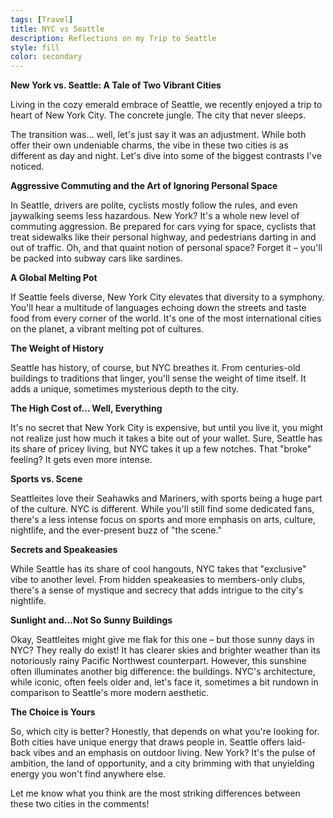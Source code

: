 ```yaml
---
tags: [Travel]
title: NYC vs Seattle
description: Reflections on my Trip to Seattle
style: fill
color: secondary
---
```


**New York vs. Seattle: A Tale of Two Vibrant Cities**

Living in the cozy emerald embrace of Seattle, we recently enjoyed a trip to heart of New York City. The concrete jungle. The city that never sleeps. 

The transition was… well, let's just say it was an adjustment. While both offer their own undeniable charms, the vibe in these two cities is as different as day and night. Let's dive into some of the biggest contrasts I've noticed. 

**Aggressive Commuting and the Art of Ignoring Personal Space**

In Seattle, drivers are polite, cyclists mostly follow the rules, and even jaywalking seems less hazardous. New York? It's a whole new level of commuting aggression. Be prepared for cars vying for space, cyclists that treat sidewalks like their personal highway, and pedestrians darting in and out of traffic. Oh, and that quaint notion of personal space? Forget it – you'll be packed into subway cars like sardines.

**A Global Melting Pot**

If Seattle feels diverse, New York City elevates that diversity to a symphony. You'll hear a multitude of languages echoing down the streets and taste food from every corner of the world. It's one of the most international cities on the planet, a vibrant melting pot of cultures.

**The Weight of History**

Seattle has history, of course, but NYC breathes it. From centuries-old buildings to traditions that linger, you'll sense the weight of time itself. It adds a unique, sometimes mysterious depth to the city. 

**The High Cost of… Well, Everything**

It's no secret that New York City is expensive, but until you live it, you might not realize just how much it takes a bite out of your wallet. Sure, Seattle has its share of pricey living, but NYC takes it up a few notches. That "broke" feeling? It gets even more intense.

**Sports vs. Scene**

Seattleites love their Seahawks and Mariners, with sports being a huge part of the culture. NYC is different. While you'll still find some dedicated fans, there's a less intense focus on sports and more emphasis on arts, culture, nightlife, and the ever-present buzz of "the scene."

**Secrets and Speakeasies**

While Seattle has its share of cool hangouts, NYC takes that "exclusive" vibe to another level. From hidden speakeasies to members-only clubs, there's a sense of mystique and secrecy that adds intrigue to the city's nightlife.

**Sunlight and…Not So Sunny Buildings**

Okay, Seattleites might give me flak for this one – but those sunny days in NYC? They really do exist! It has clearer skies and brighter weather than its notoriously rainy Pacific Northwest counterpart. However, this sunshine often illuminates another big difference: the buildings. NYC's architecture, while iconic, often feels older and, let's face it, sometimes a bit rundown in comparison to Seattle's more modern aesthetic.

**The Choice is Yours**

So, which city is better? Honestly, that depends on what you're looking for. Both cities have unique energy that draws people in. Seattle offers laid-back vibes and an emphasis on outdoor living. New York? It's the pulse of ambition, the land of opportunity, and a city brimming with that unyielding energy you won't find anywhere else. 

Let me know what you think are the most striking differences between these two cities in the comments! 
